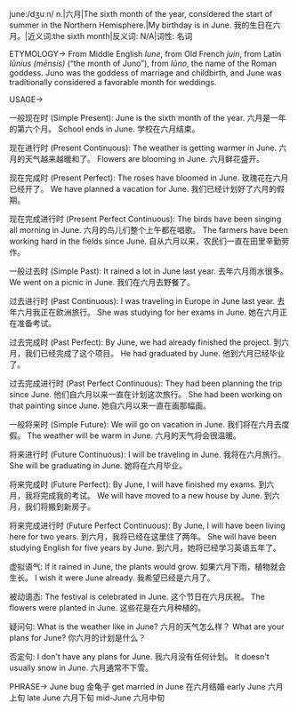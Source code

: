 june:/dʒuːn/
n.|六月|The sixth month of the year, considered the start of summer in the Northern Hemisphere.|My birthday is in June. 我的生日在六月。|近义词:the sixth month|反义词: N/A|词性: 名词


ETYMOLOGY->
From Middle English *Iune*, from Old French *juin*, from Latin *Iūnius (mēnsis)* (“the month of Juno”), from *Iūno*, the name of the Roman goddess.  Juno was the goddess of marriage and childbirth, and June was traditionally considered a favorable month for weddings.


USAGE->

一般现在时 (Simple Present):
June is the sixth month of the year. 六月是一年的第六个月。
School ends in June. 学校在六月结束。


现在进行时 (Present Continuous):
The weather is getting warmer in June. 六月的天气越来越暖和了。
Flowers are blooming in June. 六月鲜花盛开。


现在完成时 (Present Perfect):
The roses have bloomed in June.  玫瑰花在六月已经开了。
We have planned a vacation for June. 我们已经计划好了六月的假期。


现在完成进行时 (Present Perfect Continuous):
The birds have been singing all morning in June. 六月的鸟儿们整个上午都在唱歌。
The farmers have been working hard in the fields since June. 自从六月以来，农民们一直在田里辛勤劳作。


一般过去时 (Simple Past):
It rained a lot in June last year. 去年六月雨水很多。
We went on a picnic in June. 我们在六月去野餐了。


过去进行时 (Past Continuous):
I was traveling in Europe in June last year. 去年六月我正在欧洲旅行。
She was studying for her exams in June.  她在六月正在准备考试。


过去完成时 (Past Perfect):
By June, we had already finished the project. 到六月，我们已经完成了这个项目。
He had graduated by June. 他到六月已经毕业了。


过去完成进行时 (Past Perfect Continuous):
They had been planning the trip since June. 他们自六月以来一直在计划这次旅行。
She had been working on that painting since June. 她自六月以来一直在画那幅画。


一般将来时 (Simple Future):
We will go on vacation in June. 我们将在六月去度假。
The weather will be warm in June. 六月的天气将会很温暖。


将来进行时 (Future Continuous):
I will be traveling in June. 我将在六月旅行。
She will be graduating in June. 她将在六月毕业。


将来完成时 (Future Perfect):
By June, I will have finished my exams. 到六月，我将完成我的考试。
We will have moved to a new house by June. 到六月，我们将搬到新房子。


将来完成进行时 (Future Perfect Continuous):
By June, I will have been living here for two years. 到六月，我将已经在这里住了两年。
She will have been studying English for five years by June. 到六月，她将已经学习英语五年了。


虚拟语气:
If it rained in June, the plants would grow. 如果六月下雨，植物就会生长。
I wish it were June already. 我希望已经是六月了。


被动语态:
The festival is celebrated in June. 这个节日在六月庆祝。
The flowers were planted in June. 这些花是在六月种植的。


疑问句:
What is the weather like in June? 六月的天气怎么样？
What are your plans for June? 你六月的计划是什么？


否定句:
I don't have any plans for June. 我六月没有任何计划。
It doesn't usually snow in June. 六月通常不下雪。



PHRASE->
June bug 金龟子
get married in June 在六月结婚
early June 六月上旬
late June 六月下旬
mid-June 六月中旬
